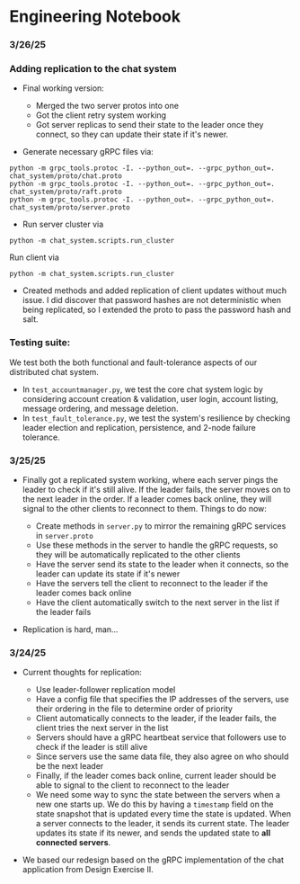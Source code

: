 # Engineering Notebook

### 3/26/25
### Adding replication to the chat system

- Final working version:
  - Merged the two server protos into one
  - Got the client retry system working
  - Got server replicas to send their state to the leader once they connect, so they can update their state if it's newer.

- Generate necessary gRPC files via:

```
python -m grpc_tools.protoc -I. --python_out=. --grpc_python_out=. chat_system/proto/chat.proto
python -m grpc_tools.protoc -I. --python_out=. --grpc_python_out=. chat_system/proto/raft.proto
python -m grpc_tools.protoc -I. --python_out=. --grpc_python_out=. chat_system/proto/server.proto
```

- Run server cluster via 
```
python -m chat_system.scripts.run_cluster
```

Run client via
```
python -m chat_system.scripts.run_cluster
```

- Created methods and added replication of client updates without much issue. I did discover that password hashes are not deterministic when being replicated, so I extended the proto to pass the password hash and salt.

### Testing suite:
We test both the both functional and fault-tolerance aspects of our distributed chat system.

- In ```test_accountmanager.py```, we test the core chat system logic by considering account creation & validation, user login, account listing, message ordering, and message deletion.
- In ```test_fault_tolerance.py```, we test the system's resilience by checking leader election and replication, persistence, and 2-node failure tolerance.


### 3/25/25

- Finally got a replicated system working, where each server pings the leader to check if it's still alive. If the leader fails, the server moves on to the next leader in the order. If a leader comes back online, they will signal to the other clients to reconnect to them. Things to do now:
  - Create methods in `server.py` to mirror the remaining gRPC services in `server.proto`
  - Use these methods in the server to handle the gRPC requests, so they will be automatically replicated to the other clients
  - Have the server send its state to the leader when it connects, so the leader can update its state if it's newer
  - Have the servers tell the client to reconnect to the leader if the leader comes back online
  - Have the client automatically switch to the next server in the list if the leader fails

- Replication is hard, man...

### 3/24/25

- Current thoughts for replication:
  - Use leader-follower replication model
  - Have a config file that specifies the IP addresses of the servers, use their ordering in the file to determine order of priority
  - Client automatically connects to the leader, if the leader fails, the client tries the next server in the list
  - Servers should have a gRPC heartbeat service that followers use to check if the leader is still alive
  - Since servers use the same data file, they also agree on who should be the next leader
  - Finally, if the leader comes back online, current leader should be able to signal to the client to reconnect to the leader
  - We need some way to sync the state between the servers when a new one starts up. We do this by having a `timestamp` field on the state snapshot that is updated every time the state is updated. When a server connects to the leader, it sends its current state. The leader updates its state if its newer, and sends the updated state to **all connected servers**.

- We based our redesign based on the gRPC implementation of the chat application from Design Exercise II. 
